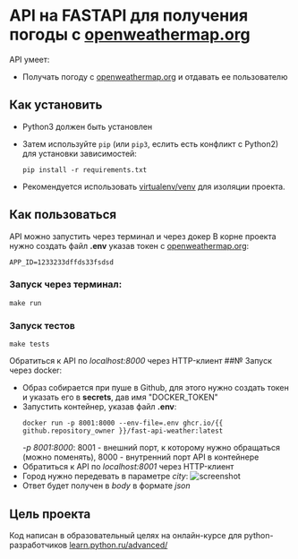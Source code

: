 # API на FASTAPI для получения погоды с [openweathermap.org](https://openweathermap.org/)

API умеет: 
- Получать погоду с [openweathermap.org](https://openweathermap.org/) и отдавать ее пользователю

## Как установить

- Python3 должен быть установлен
- Затем используйте `pip` (или `pip3`, еслить есть конфликт с Python2) для установки зависимостей: 
    ```
    pip install -r requirements.txt
    ```

- Рекомендуется использовать [virtualenv/venv](https://docs.python.org/3/library/venv.html) для изоляции проекта.


## Как пользоваться
API можно запустить через терминал и через докер
В корне проекта нужно создать файл **.env** указав токен с [openweathermap.org](https://openweathermap.org/):
```
APP_ID=1233233dffds33fsdsd
```
### Запуск через терминал:
```
make run
```
### Запуск тестов
```
make tests
```
Обратиться к API по *localhost:8000* через HTTP-клиент
##№ Запуск через docker:
- Образ собирается при пуше в Github, для этого нужно создать токен и указать его в **secrets**, дав имя "DOCKER_TOKEN"
- Запустить контейнер, указав файл **.env**:
    ```
    docker run -p 8001:8000 --env-file=.env ghcr.io/{{ github.repository_owner }}/fast-api-weather:latest
    ```
   *-p 8001:8000*: 8001 - внешний порт, к которому нужно обращаться (можно поменять), 8000 - внутренний порт API в контейнере
- Обратиться к API по *localhost:8001* через HTTP-клиент
- Город нужно передевать в параметре *city*:
![screenshot](https://i.ibb.co/j4QqNVM/api-weather.png)
- Ответ будет получен в *body* в формате *json*


## Цель проекта

Код написан в образовательный целях на онлайн-курсе для python-разработчиков [learn.python.ru/advanced/](https://learn.python.ru/advanced/)
